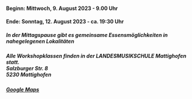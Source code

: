 #### Beginn: Mittwoch, 9. August 2023 - 9.00 Uhr
#### Ende: Sonntag, 12. August 2023 - ca. 19:30 Uhr

##### In der Mittagspause gibt es gemeinsame Essensmöglichkeiten in nahegelegenen Lokalitäten

##### Alle Workshopklassen finden in der LANDESMUSIKSCHULE Mattighofen statt.<br>Salzburger Str. 8<br>5230 Mattighofen
##### <a href="https://www.google.com/maps/place/Landesmusikschule/@48.1004375,13.1502182,18z/data=!4m5!3m4!1s0x47742568edba74c3:0x83b971c265914afc!8m2!3d48.1004904!4d13.1512641?hl=de" target="_blank">Google Maps</a>

<br>
